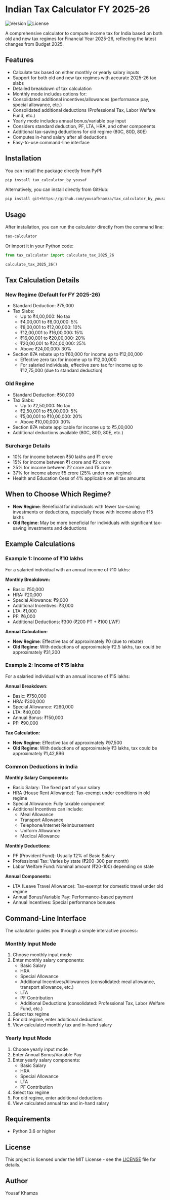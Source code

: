 # Indian Tax Calculator FY 2025-26

![Version](https://img.shields.io/badge/version-0.2.2-blue)
![License](https://img.shields.io/badge/license-MIT-green)

A comprehensive calculator to compute income tax for India based on both old and new tax regimes for Financial Year 2025-26, reflecting the latest changes from Budget 2025.

## Features

- Calculate tax based on either monthly or yearly salary inputs
- Support for both old and new tax regimes with accurate 2025-26 tax slabs
- Detailed breakdown of tax calculation
- Monthly mode includes options for:
- Consolidated additional incentives/allowances (performance pay, special allowance, etc.)
- Consolidated additional deductions (Professional Tax, Labor Welfare Fund, etc.)
- Yearly mode includes annual bonus/variable pay input
- Considers standard deduction, PF, LTA, HRA, and other components
- Additional tax-saving deductions for old regime (80C, 80D, 80E)
- Computes in-hand salary after all deductions
- Easy-to-use command-line interface

## Installation

You can install the package directly from PyPI:

```bash
pip install tax_calculator_by_yousaf
```

Alternatively, you can install directly from GitHub:

```bash
pip install git+https://github.com/yousafkhamza/tax_calculator_by_yousaf.git
```

## Usage

After installation, you can run the calculator directly from the command line:

```bash
tax-calculator
```

Or import it in your Python code:

```python
from tax_calculator import calculate_tax_2025_26

calculate_tax_2025_26()
```

## Tax Calculation Details

### New Regime (Default for FY 2025-26)

- Standard Deduction: ₹75,000
- Tax Slabs:
  - Up to ₹4,00,000: No tax
  - ₹4,00,001 to ₹8,00,000: 5%
  - ₹8,00,001 to ₹12,00,000: 10%
  - ₹12,00,001 to ₹16,00,000: 15%
  - ₹16,00,001 to ₹20,00,000: 20%
  - ₹20,00,001 to ₹24,00,000: 25%
  - Above ₹24,00,000: 30%
- Section 87A rebate up to ₹60,000 for income up to ₹12,00,000
  - Effective zero tax for income up to ₹12,00,000
  - For salaried individuals, effective zero tax for income up to ₹12,75,000 (due to standard deduction)

### Old Regime

- Standard Deduction: ₹50,000
- Tax Slabs:
  - Up to ₹2,50,000: No tax
  - ₹2,50,001 to ₹5,00,000: 5%
  - ₹5,00,001 to ₹10,00,000: 20%
  - Above ₹10,00,000: 30%
- Section 87A rebate applicable for income up to ₹5,00,000
- Additional deductions available (80C, 80D, 80E, etc.)

### Surcharge Details

- 10% for income between ₹50 lakhs and ₹1 crore
- 15% for income between ₹1 crore and ₹2 crore
- 25% for income between ₹2 crore and ₹5 crore
- 37% for income above ₹5 crore (25% under new regime)
- Health and Education Cess of 4% applicable on all tax amounts

## When to Choose Which Regime?

- **New Regime**: Beneficial for individuals with fewer tax-saving investments or deductions, especially those with income above ₹15 lakhs
- **Old Regime**: May be more beneficial for individuals with significant tax-saving investments and deductions

## Example Calculations

### Example 1: Income of ₹10 lakhs

For a salaried individual with an annual income of ₹10 lakhs:

**Monthly Breakdown:**

- Basic: ₹50,000
- HRA: ₹20,000
- Special Allowance: ₹9,000
- Additional Incentives: ₹3,000
- LTA: ₹1,000
- PF: ₹6,000
- Additional Deductions: ₹300 (₹200 PT + ₹100 LWF)

**Annual Calculation:**

- **New Regime**: Effective tax of approximately ₹0 (due to rebate)
- **Old Regime**: With deductions of approximately ₹2.5 lakhs, tax could be approximately ₹31,200

### Example 2: Income of ₹15 lakhs

For a salaried individual with an annual income of ₹15 lakhs:

**Annual Breakdown:**

- Basic: ₹750,000
- HRA: ₹300,000
- Special Allowance: ₹260,000
- LTA: ₹40,000
- Annual Bonus: ₹150,000
- PF: ₹90,000

**Tax Calculation:**

- **New Regime**: Effective tax of approximately ₹97,500
- **Old Regime**: With deductions of approximately ₹3 lakhs, tax could be approximately ₹1,42,896

### Common Deductions in India

**Monthly Salary Components:**

- Basic Salary: The fixed part of your salary
- HRA (House Rent Allowance): Tax-exempt under conditions in old regime
- Special Allowance: Fully taxable component
- Additional Incentives can include:
  - Meal Allowance
  - Transport Allowance
  - Telephone/Internet Reimbursement
  - Uniform Allowance
  - Medical Allowance

**Monthly Deductions:**

- PF (Provident Fund): Usually 12% of Basic Salary
- Professional Tax: Varies by state (₹200-300 per month)
- Labor Welfare Fund: Nominal amount (₹20-100) depending on state

**Annual Components:**

- LTA (Leave Travel Allowance): Tax-exempt for domestic travel under old regime
- Annual Bonus/Variable Pay: Performance-based payment
- Annual Incentives: Special performance bonuses

## Command-Line Interface

The calculator guides you through a simple interactive process:

### Monthly Input Mode

1. Choose monthly input mode
2. Enter monthly salary components:
   - Basic Salary
   - HRA
   - Special Allowance
   - Additional Incentives/Allowances (consolidated: meal allowance, transport allowance, etc.)
   - LTA
   - PF Contribution
   - Additional Deductions (consolidated: Professional Tax, Labor Welfare Fund, etc.)
3. Select tax regime
4. For old regime, enter additional deductions
5. View calculated monthly tax and in-hand salary

### Yearly Input Mode

1. Choose yearly input mode
2. Enter Annual Bonus/Variable Pay
3. Enter yearly salary components:
   - Basic Salary
   - HRA
   - Special Allowance
   - LTA
   - PF Contribution
4. Select tax regime
5. For old regime, enter additional deductions
6. View calculated annual tax and in-hand salary

## Requirements

- Python 3.6 or higher

## License

This project is licensed under the MIT License - see the [LICENSE](LICENSE) file for details.

## Author

Yousaf Khamza
